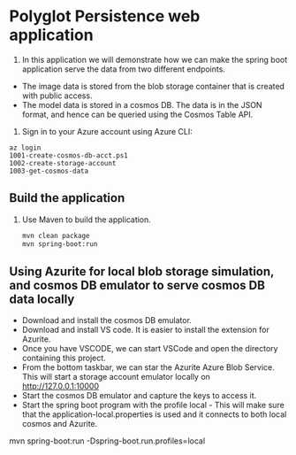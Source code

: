 # Polyglot Persistence web application 

1. In this application we will demonstrate how we can make the spring boot application serve the data from two different endpoints.
* The image data is stored from the blob storage container that is created with public access. 
* The model data is stored in a cosmos DB. The data is in the JSON format, and hence can be queried using the Cosmos Table API. 

1. Sign in to your Azure account using Azure CLI:

```azurecli
az login
1001-create-cosmos-db-acct.ps1
1002-create-storage-account
1003-get-cosmos-data
```

## Build the application

1. Use Maven to build the application.

   ```bash
   mvn clean package 
   mvn spring-boot:run
   ```

## Using Azurite for local blob storage simulation, and cosmos DB emulator to serve cosmos DB data locally

* Download and install the cosmos DB emulator. 
* Download and install VS code. It is easier to install the extension for Azurite. 
* Once you have VSCODE, we can start VSCode and open the directory containing this project. 
* From the bottom taskbar, we can star the Azurite Azure Blob Service. This will start a storage account emulator locally on http://127.0.0.1:10000
* Start the cosmos DB emulator and capture the keys to access it. 
* Start the spring boot program with the profile local - This will make sure that the application-local.properties is used and it connects to both local cosmos and Azurite. 

mvn spring-boot:run -Dspring-boot.run.profiles=local
